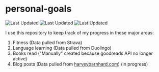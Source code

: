# personal-goals
![Last Updated](https://img.shields.io/date/1613964034?color=FC4C02&label=Fitness%20Updated&logo=strava)
![Last Updated](https://img.shields.io/date/1613964034?color=7ac70c&label=Language%20Updated&logo=duolingo)
![Last Updated](https://img.shields.io/date/1613964034?color=e9e5cd&label=Books%20Updated&logo=goodreads)

I use this repository to keep track of my progress in these major areas:

1. Fitness (Data pulled from Strava)
2. Language learning (Data pulled from Duolingo)
3. Books read ("Manually" created because goodreads API no longer active)
4. Blog posts (Data pulled from [harveybarnhard.com](https://harveybarnhard.com)) (in progress)
